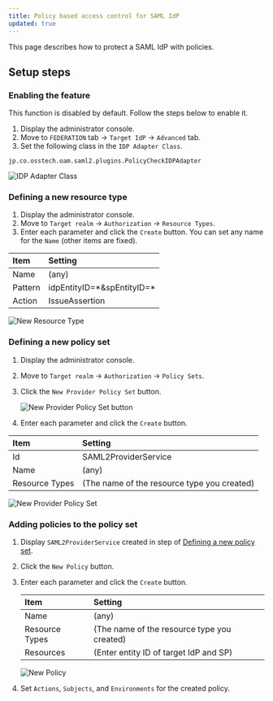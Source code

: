 ```yaml
---
title: Policy based access control for SAML IdP
updated: true
---
```

This page describes how to protect a SAML IdP with policies.

## Setup steps

### Enabling the feature

This function is disabled by default. Follow the steps below to enable it.

1. Display the administrator console.
2. Move to `FEDERATION` tab -> `Target IdP` -> `Advanced` tab.
3. Set the following class in the `IDP Adapter Class`.
~~~
jp.co.osstech.oam.saml2.plugins.PolicyCheckIDPAdapter
~~~

![IDP Adapter Class](../images/en/saml2/saml2-policy-idpadapter.png "IDP Adapter Class")

### Defining a new resource type

1. Display the administrator console.
2. Move to `Target realm` -> `Authorization` -> `Resource Types`.
3. Enter each parameter and click the `Create` button. You can set any name for the `Name` (other items are fixed).

| Item | Setting |
|:---------------------|:---------------------------------------------|
| Name | (any) |
| Pattern | idpEntityID=\*&spEntityID=\* |
| Action | IssueAssertion |

![New Resource Type](../images/en/saml2/saml2-policy-resource-type.png "New Resource Type")

### Defining a new policy set

1. Display the administrator console.
2. Move to `Target realm` -> `Authorization` -> `Policy Sets`.
3. Click the `New Provider Policy Set` button.

   ![New Provider Policy Set button](../images/en/saml2/saml2-policy-policyset1.png "New Provider Policy Set button")

4. Enter each parameter and click the `Create` button.

| Item | Setting |
|:---------------------|:---------------------------------------------|
| Id | SAML2ProviderService |
| Name | (any) |
| Resource Types | (The name of the resource type you created) |

![New Provider Policy Set](../images/en/saml2/saml2-policy-policyset2.png "New Provider Policy Set")

### Adding policies to the policy set

1. Display `SAML2ProviderService` created in step of [Defining a new policy set](#Defining-a-new-policy-set).
2. Click the `New Policy` button.
3. Enter each parameter and click the `Create` button.

   | Item | Setting |
   |:---------------------|:---------------------------------------------|
   | Name | (any) |
   | Resource Types | (The name of the resource type you created) |
   | Resources | (Enter entity ID of target IdP and SP) |

   ![New Policy](../images/en/saml2/saml2-policy-policy1.png "New Policy")

4. Set `Actions`, `Subjects`, and `Environments` for the created policy.


